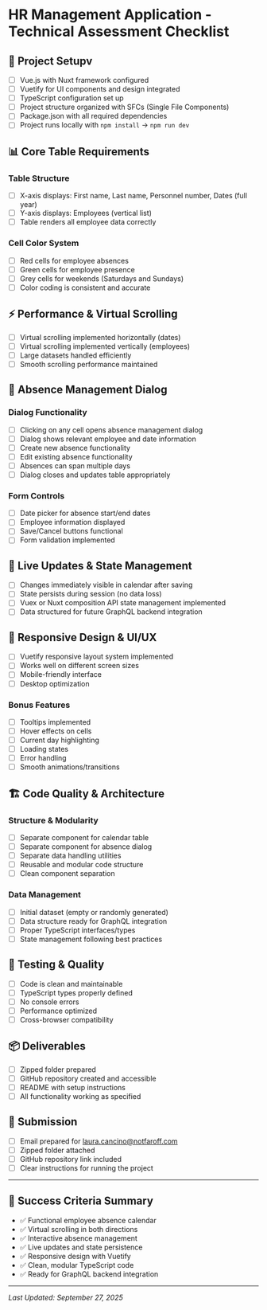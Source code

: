 # HR Management Application - Technical Assessment Checklist

## 🚀 Project Setupv
- [ ] Vue.js with Nuxt framework configured
- [ ] Vuetify for UI components and design integrated
- [ ] TypeScript configuration set up
- [ ] Project structure organized with SFCs (Single File Components)
- [ ] Package.json with all required dependencies
- [ ] Project runs locally with `npm install` → `npm run dev`

## 📊 Core Table Requirements

### Table Structure
- [ ] X-axis displays: First name, Last name, Personnel number, Dates (full year)
- [ ] Y-axis displays: Employees (vertical list)
- [ ] Table renders all employee data correctly

### Cell Color System
- [ ] Red cells for employee absences
- [ ] Green cells for employee presence
- [ ] Grey cells for weekends (Saturdays and Sundays)
- [ ] Color coding is consistent and accurate

## ⚡ Performance & Virtual Scrolling
- [ ] Virtual scrolling implemented horizontally (dates)
- [ ] Virtual scrolling implemented vertically (employees)
- [ ] Large datasets handled efficiently
- [ ] Smooth scrolling performance maintained

## 🎯 Absence Management Dialog

### Dialog Functionality
- [ ] Clicking on any cell opens absence management dialog
- [ ] Dialog shows relevant employee and date information
- [ ] Create new absence functionality
- [ ] Edit existing absence functionality
- [ ] Absences can span multiple days
- [ ] Dialog closes and updates table appropriately

### Form Controls
- [ ] Date picker for absence start/end dates
- [ ] Employee information displayed
- [ ] Save/Cancel buttons functional
- [ ] Form validation implemented

## 🔄 Live Updates & State Management
- [ ] Changes immediately visible in calendar after saving
- [ ] State persists during session (no data loss)
- [ ] Vuex or Nuxt composition API state management implemented
- [ ] Data structured for future GraphQL backend integration

## 📱 Responsive Design & UI/UX
- [ ] Vuetify responsive layout system implemented
- [ ] Works well on different screen sizes
- [ ] Mobile-friendly interface
- [ ] Desktop optimization

### Bonus Features
- [ ] Tooltips implemented
- [ ] Hover effects on cells
- [ ] Current day highlighting
- [ ] Loading states
- [ ] Error handling
- [ ] Smooth animations/transitions

## 🏗️ Code Quality & Architecture

### Structure & Modularity
- [ ] Separate component for calendar table
- [ ] Separate component for absence dialog
- [ ] Separate data handling utilities
- [ ] Reusable and modular code structure
- [ ] Clean component separation

### Data Management
- [ ] Initial dataset (empty or randomly generated)
- [ ] Data structure ready for GraphQL integration
- [ ] Proper TypeScript interfaces/types
- [ ] State management following best practices

## 🧪 Testing & Quality
- [ ] Code is clean and maintainable
- [ ] TypeScript types properly defined
- [ ] No console errors
- [ ] Performance optimized
- [ ] Cross-browser compatibility

## 📦 Deliverables
- [ ] Zipped folder prepared
- [ ] GitHub repository created and accessible
- [ ] README with setup instructions
- [ ] All functionality working as specified

## 📧 Submission
- [ ] Email prepared for laura.cancino@notfaroff.com
- [ ] Zipped folder attached
- [ ] GitHub repository link included
- [ ] Clear instructions for running the project

---

## 🎯 Success Criteria Summary
- ✅ Functional employee absence calendar
- ✅ Virtual scrolling in both directions
- ✅ Interactive absence management
- ✅ Live updates and state persistence
- ✅ Responsive design with Vuetify
- ✅ Clean, modular TypeScript code
- ✅ Ready for GraphQL backend integration

---

*Last Updated: September 27, 2025*
